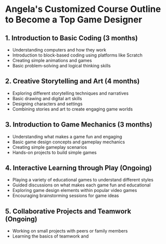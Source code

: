# Angela's Customized Course Outline to Become a Top Game Designer

## 1. Introduction to Basic Coding (3 months)
   - Understanding computers and how they work
   - Introduction to block-based coding using platforms like Scratch
   - Creating simple animations and games
   - Basic problem-solving and logical thinking skills

## 2. Creative Storytelling and Art (4 months)
   - Exploring different storytelling techniques and narratives
   - Basic drawing and digital art skills
   - Designing characters and settings
   - Combining stories and art to create engaging game worlds

## 3. Introduction to Game Mechanics (3 months)
   - Understanding what makes a game fun and engaging
   - Basic game design concepts and gameplay mechanics
   - Creating simple gameplay scenarios
   - Hands-on projects to build simple games

## 4. Interactive Learning through Play (Ongoing)
   - Playing a variety of educational games to understand different styles
   - Guided discussions on what makes each game fun and educational
   - Exploring game design elements within popular video games
   - Encouraging brainstorming sessions for game ideas

## 5. Collaborative Projects and Teamwork (Ongoing)
   - Working on small projects with peers or family members
   - Learning the basics of teamwork and